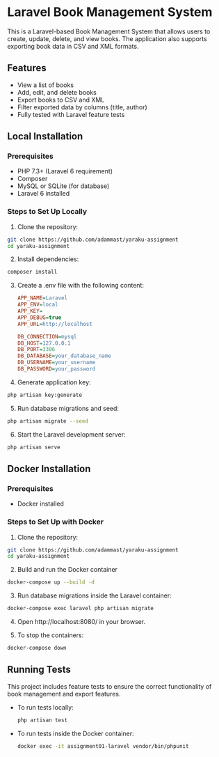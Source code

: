 # Laravel Book Management System

This is a Laravel-based Book Management System that allows users to create, update, delete, and view books. The application also supports exporting book data in CSV and XML formats.

## Features
- View a list of books
- Add, edit, and delete books
- Export books to CSV and XML
- Filter exported data by columns (title, author)
- Fully tested with Laravel feature tests

## Local Installation

### Prerequisites
- PHP 7.3+ (Laravel 6 requirement)
- Composer
- MySQL or SQLite (for database)
- Laravel 6 installed

### Steps to Set Up Locally
1. Clone the repository:
  ```sh
  git clone https://github.com/adammast/yaraku-assignment
  cd yaraku-assignment
  ```

2. Install dependencies:
  ```sh
  composer install
  ```

3. Create a .env file with the following content:
    ```ini
    APP_NAME=Laravel
    APP_ENV=local
    APP_KEY=
    APP_DEBUG=true
    APP_URL=http://localhost

    DB_CONNECTION=mysql
    DB_HOST=127.0.0.1
    DB_PORT=3306
    DB_DATABASE=your_database_name
    DB_USERNAME=your_username
    DB_PASSWORD=your_password
    ```

4. Generate application key:
  ```sh
  php artisan key:generate
  ```

5. Run database migrations and seed:
  ```sh
  php artisan migrate --seed
  ```

6. Start the Laravel development server:
  ```sh
  php artisan serve
  ```

## Docker Installation

### Prerequisites
- Docker installed

### Steps to Set Up with Docker
1. Clone the repository:
  ```sh
  git clone https://github.com/adammast/yaraku-assignment
  cd yaraku-assignment
  ```

2. Build and run the Docker container
  ```sh
  docker-compose up --build -d
  ```

3. Run database migrations inside the Laravel container:
  ```sh
  docker-compose exec laravel php artisan migrate
  ```

4. Open http://localhost:8080/ in your browser.

5. To stop the containers:
  ```sh
  docker-compose down
  ```

## Running Tests
  This project includes feature tests to ensure the correct functionality of book management and export features.
  - To run tests locally:
    ```sh
    php artisan test
    ```
  - To run tests inside the Docker container:
    ```sh
    docker exec -it assignment01-laravel vendor/bin/phpunit
    ```